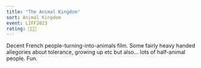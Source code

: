```yaml
---
title: "The Animal Kingdom"
sort: Animal Kingdom
event: LIFF2023
rating: 🐺🐺🐺
---
```

Decent French people-turning-into-animals film. Some fairly heavy handed allegories about tolerance, growing up etc but also… lots of half-animal people. Fun.   